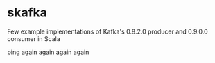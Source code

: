 # skafka

Few example implementations of Kafka's 0.8.2.0 producer and 0.9.0.0 consumer in Scala

ping again again again again
